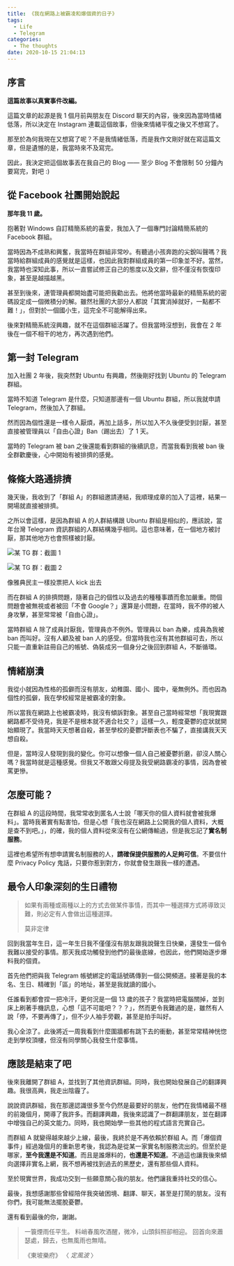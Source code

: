 ```yaml
---
title: 《我在網路上被霸凌和爆個資的日子》
tags:
  - Life
  - Telegram
categories:
  - The thoughts
date: 2020-10-15 21:04:13
---
```


## 序言

**這篇故事以真實事件改編。**

這篇文章的起源是我 1 個月前與朋友在 Discord 聊天的內容，後來因為當時情緒低落，所以決定在 Instagram 連載這個故事，但後來情緒平復之後又不想寫了。

那至於為何我現在又想寫了呢？不是我情緒低落，而是我作文剛好就在寫這篇文章，但是遺憾的是，我當時來不及寫完。

因此，我決定把這個故事丟在我自己的 Blog —— 至少 Blog 不會限制 50 分鐘內要寫完，對吧 :)
<!-- more -->
## 從 Facebook 社團開始說起

**那年我 11 歲。**

抱著對 Windows 自訂精簡系統的喜愛，我加入了一個專門討論精簡系統的 Facebook 群組。

當時因為不成熟和興奮，我當時在群組非常吵。有聽過小孩奔跑的尖銳叫聲嗎？我當時給群組成員的感覺就是這樣，也因此我對群組成員的第一印象並不好。當然，我當時也深知此事，所以一直嘗試修正自己的態度以及文辭，但不僅沒有恢復印象，甚至是越描越黑。

甚至到後來，連管理員都開始盡可能把我勸出去。他將他當時最新的精簡系統的密碼設定成一個微積分的解。雖然社團的大部分人都說「其實消掉就好，一點都不難！」，但對於一個國小生，這完全不可能解得出來。

後來對精簡系統沒興趣，就不在這個群組活躍了。但我當時沒想到，我會在 2 年後在一個不相干的地方，再次遇到他們。

## 第一封 Telegram

加入社團 2 年後，我突然對 Ubuntu 有興趣，然後剛好找到 Ubuntu 的 Telegram 群組。

當時不知道 Telegram 是什麼，只知道那邊有一個 Ubuntu 群組，所以我就申請 Telegram，然後加入了群組。

然而因為個性還是一樣令人厭煩，再加上話多，所以加入不久後便受到討厭，甚至直接被管理員以「自由心證」Ban（踢出去）了 1 天。

當時的 Telegram 被 ban 之後還能看到群組的後續訊息，而當我看到我被 ban 後全群歡慶後，心中開始有被排擠的感覺。

## 條條大路通排擠

幾天後，我收到了「群組 A」的群組邀請連結，我順理成章的加入了這裡，結果一開場就直接被排擠。

之所以會這樣，是因為群組 A 的人群結構跟 Ubuntu 群組是相似的，應該說，當年台灣 Telegram 資訊群組的人群結構幾乎相同。這也意味著，在一個地方被討厭，那其他地方也會照樣被討厭。

![某 TG 群：截圖 1](image.png)

![某 TG 群：截圖 2](image-1.png)

像雅典民主一樣投票把人 kick 出去

而在群組 A 的排擠問題，隨著自己的個性以及過去的種種事蹟而愈加嚴重。問個問題會被無視或者被回「不會 Google？」還算是小問題，在當時，我不停的被人身攻擊，甚至常常被「自由心證」。

當時群組 A 除了成員討厭我，管理員亦不例外。管理員以 ban 為樂，成員為我被 ban 而叫好。沒有人顧及被 ban 人的感受。但當時我也沒有其他群組可去，所以只能一直重新註冊自己的帳號、偽裝成另一個身分之後回到群組 A，不斷循環。

## 情緒崩潰

我從小就因為性格的孤僻而沒有朋友，幼稚園、國小、國中，毫無例外。而也因為個性的孤僻，我在學校經常是被霸凌的對象。

所以當我在網路上也被霸凌時，我沒有傾訴對象。甚至自己當時經常想「我現實跟網路都不受待見，我是不是根本就不適合社交？」這樣一久，輕度憂鬱的症狀就開始顯現了。我當時天天想著自殺，甚至學校的憂鬱評斷表也不騙了，直接講我天天想自殺。

但是，當時沒人發現到我的變化。你可以想像一個人自己被憂鬱折磨，卻沒人關心嗎？我當時就是這種感覺。但我又不敢跟父母提及我受網路霸凌的事情，因為會被罵更慘。

## 怎麼可能？

在群組 A 的這段時間，我常常收到匿名人士說「哪天你的個人資料就會被我爆料」。當時我著實有點害怕，但是心想「我也沒在網路上公開我的個人資料，大概是查不到吧。」，的確，我的個人資料從來沒有在公網傳輸過，但是我忘記了**實名制服務**。

這裡也希望所有想申請實名制服務的人，**請確保提供服務的人足夠可信**。不要信什麼 Privacy Policy 鬼話，只要你惹到對方，你就會發生跟我一樣的遭遇。

## 最令人印象深刻的生日禮物

> 如果有兩種或兩種以上的方式去做某件事情，而其中一種選擇方式將導致災難，則必定有人會做出這種選擇。
>
> 莫非定律

回到我當年生日，這一年生日我不僅僅沒有朋友跟我說聲生日快樂，還發生一個令我難以接受的事情。那天我成功觸發到他們的最後底線，也因此，他們開始逐步爆料我的個資。

首先他們把與我 Telegram 帳號綁定的電話號碼傳到一個公開頻道。接著是我的本名、生日、精確到「區」的地址，甚至是我就讀的國小。

任誰看到都會捏一把冷汗，更何況是一個 13 歲的孩子？我當時把電腦關掉，並到床上刷著手機訊息，心想「這不可能吧？？？」，然而更令我難過的是，雖然有人說「停，不要再傳了」，但不少人袖手旁觀，甚至是拍手叫好。

我心全涼了。此後將近一周我看到什麼圍牆都有跳下去的衝動，甚至常常精神恍惚走到學校頂樓，但沒有同學關心我發生什麼事情。

## 應該是結束了吧

後來我離開了群組 A，並找到了其他資訊群組。同時，我也開始發展自己的翻譯興趣。我很高興，我走出陰霾了。

說說資訊群組，我在那邊認識很多至今仍然是最要好的朋友，他們在我情緒最不穩的前幾個月，開導了我許多。而翻譯興趣，我後來認識了一群翻譯朋友，並在翻譯中增強自己的英文能力。同時，我也開始學一些其他的程式語言充實自己。

而群組 A 就變得越來越少上線，最後，我終於是不再依賴於群組 A。而「爆個資事件」經過幾個月的重新思考後，我認為是從某一家實名制服務流出的。但至於是哪家，**至今我還是不知道**。而且是誰爆料的，**也還是不知道**。不過這也讓我後來傾向選擇非實名上網，我不想再被找到過去的黑歷史，還有那些個人資料。

至於現實世界，我成功交到一些願意關心我的朋友。他們讓我重持社交的信心。

最後，我想感謝那些曾經陪伴我突破困境、翻譯、聊天，甚至是打鬧的朋友。沒有你們，我可能無法擺脫憂鬱。

還有看到最後的你，謝謝。

> 一簑煙雨任平生。 料峭春風吹酒醒，微冷，山頭斜照卻相迎。 回首向來蕭瑟處，歸去，也無風雨也無晴。
>
> 《東坡樂府》 〈 _定風波_ 〉
